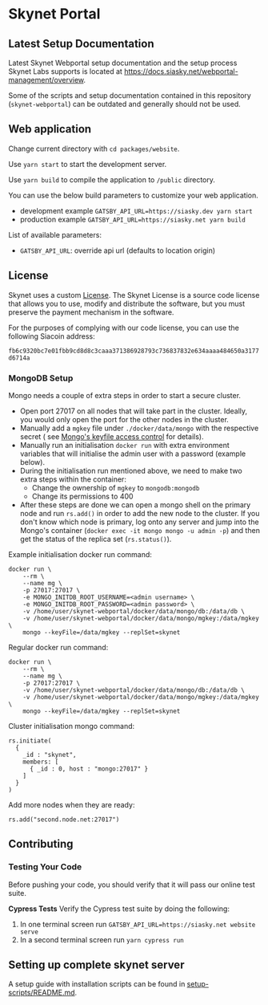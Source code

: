 # Skynet Portal

## Latest Setup Documentation

Latest Skynet Webportal setup documentation and the setup process Skynet Labs
supports is located at https://docs.siasky.net/webportal-management/overview.

Some of the scripts and setup documentation contained in this repository
(`skynet-webportal`) can be outdated and generally should not be used.

## Web application

Change current directory with `cd packages/website`.

Use `yarn start` to start the development server.

Use `yarn build` to compile the application to `/public` directory.

You can use the below build parameters to customize your web application.

- development example `GATSBY_API_URL=https://siasky.dev yarn start`
- production example `GATSBY_API_URL=https://siasky.net yarn build`

List of available parameters:

- `GATSBY_API_URL`: override api url (defaults to location origin)

## License

Skynet uses a custom [License](./LICENSE.md). The Skynet License is a source code license that allows you to use, modify
and distribute the software, but you must preserve the payment mechanism in the software.

For the purposes of complying with our code license, you can use the following Siacoin address:

`fb6c9320bc7e01fbb9cd8d8c3caaa371386928793c736837832e634aaaa484650a3177d6714a`

### MongoDB Setup

Mongo needs a couple of extra steps in order to start a secure cluster.

- Open port 27017 on all nodes that will take part in the cluster. Ideally, you would only open the port for the other
  nodes in the cluster.
- Manually add a `mgkey` file under `./docker/data/mongo` with the respective secret (
  see [Mongo's keyfile access control](https://docs.mongodb.com/manual/tutorial/enforce-keyfile-access-control-in-existing-replica-set/)
  for details).
- Manually run an initialisation `docker run` with extra environment variables that will initialise the admin user with
  a password (example below).
- During the initialisation run mentioned above, we need to make two extra steps within the container:
  - Change the ownership of `mgkey` to `mongodb:mongodb`
  - Change its permissions to 400
- After these steps are done we can open a mongo shell on the primary node and run `rs.add()` in order to add the new
  node to the cluster. If you don't know which node is primary, log onto any server and jump into the Mongo's container
  (`docker exec -it mongo mongo -u admin -p`) and then get the status of the replica set (`rs.status()`).

Example initialisation docker run command:

```
docker run \
	--rm \
	--name mg \
	-p 27017:27017 \
	-e MONGO_INITDB_ROOT_USERNAME=<admin username> \
	-e MONGO_INITDB_ROOT_PASSWORD=<admin password> \
	-v /home/user/skynet-webportal/docker/data/mongo/db:/data/db \
	-v /home/user/skynet-webportal/docker/data/mongo/mgkey:/data/mgkey \
	mongo --keyFile=/data/mgkey --replSet=skynet
```

Regular docker run command:

```
docker run \
	--rm \
	--name mg \
	-p 27017:27017 \
	-v /home/user/skynet-webportal/docker/data/mongo/db:/data/db \
	-v /home/user/skynet-webportal/docker/data/mongo/mgkey:/data/mgkey \
	mongo --keyFile=/data/mgkey --replSet=skynet
```

Cluster initialisation mongo command:

```
rs.initiate(
  {
    _id : "skynet",
    members: [
      { _id : 0, host : "mongo:27017" }
    ]
  }
)
```

Add more nodes when they are ready:

```
rs.add("second.node.net:27017")
```

## Contributing

### Testing Your Code

Before pushing your code, you should verify that it will pass our online test suite.

**Cypress Tests**
Verify the Cypress test suite by doing the following:

1. In one terminal screen run `GATSBY_API_URL=https://siasky.net website serve`
1. In a second terminal screen run `yarn cypress run`

## Setting up complete skynet server

A setup guide with installation scripts can be found in [setup-scripts/README.md](./setup-scripts/README.md).

